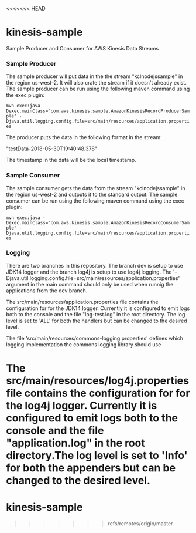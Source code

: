 <<<<<<< HEAD
# kinesis-sample
Sample Producer and Consumer for AWS Kinesis Data Streams


### Sample Producer

The sample producer will put data in the the stream "kclnodejssample" in the region us-west-2. It will also crate the stream if it doesn't already exist.
The sample producer can be run using the following maven command using the exec plugin:

`mvn exec:java -Dexec.mainClass="com.aws.kinesis.sample.AmazonKinesisRecordProducerSample" -Djava.util.logging.config.file=src/main/resources/application.properties`

The producer puts the data in the following format in the stream:

"testData-2018-05-30T19:40:48.378" 

The timestamp in the data will be the local timestamp.

### Sample Consumer

The sample consumer gets the data from the stream "kclnodejssample" in the region us-west-2 and outputs it to the standard output.
The sample consumer can be run using the following maven command using the exec plugin:

`mvn exec:java -Dexec.mainClass="com.aws.kinesis.sample.AmazonKinesisRecordConsumerSample" -Djava.util.logging.config.file=src/main/resources/application.properties`


### Logging

There are two branches in this repository. The branch dev is setup to use JDK14 logger and the branch log4j is setup to use log4j logging. 
The '-Djava.util.logging.config.file=src/main/resources/application.properties' argument in the main command should only be used when runnig the applications from the dev branch.

The src/main/resources/application.properties file contains the configuration for for the JDK14 logger. Currently it is configured to emit logs both to the console and the file "log-test.log" in the root directory.
The log level is set to 'ALL' for both the handlers but can be changed to the desired level.

The file 'src/main/resources/commons-logging.properties' defines which logging implementation the commons logging library should use

The src/main/resources/log4j.properties file contains the configuration for for the log4j logger. Currently it is configured to emit logs both to the console and the file "application.log" in the root directory.The log level is set to 'Info' for both the appenders but can be changed to the desired level.
=======
# kinesis-sample
>>>>>>> refs/remotes/origin/master
